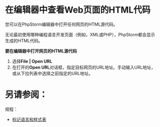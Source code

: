 # 在编辑器中查看Web页面的HTML代码


您可以在PhpStorm编辑器中打开任何网页的HTML源代码。

无论最初使用哪种编程语言开发页面（例如，XML或PHP），PhpStorm都会显示生成的HTML代码。


**要在编辑器中打开网页的HTML源代码**

1. 选择**File | Open URL**
2. 在打开的**Open URL**对话框，指定目标网页的URL地址。手动输入URL地址，或从下拉列表中选择之前指定的URL地址。




# 另请参阅：

规程：

* [标记语言和样式表](/如何使用/语言和框架-具体指南/标记语言和样式表/README.md)